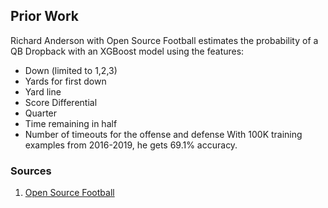 

## Prior Work
Richard Anderson with Open Source Football estimates the probability of a QB Dropback with an XGBoost model using the features:
- Down (limited to 1,2,3)
- Yards for first down
- Yard line
- Score Differential
- Quarter
- Time remaining in half
- Number of timeouts for the offense and defense
With 100K training examples from 2016-2019, he gets 69.1% accuracy.

### Sources 
1) [Open Source Football](https://opensourcefootball.com/posts/2020-09-07-estimating-runpass-tendencies-with-tidymodels-and-nflfastr/)